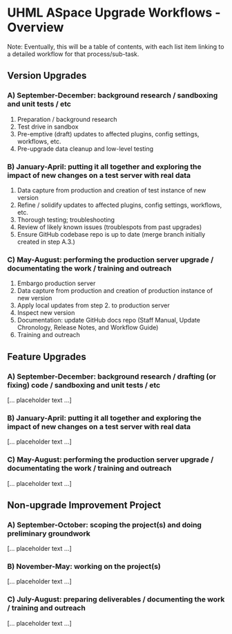 # UHML ASpace Upgrade Workflows - Overview

Note: Eventually, this will be a table of contents, with each list item linking to a detailed workflow for that process/sub-task.

## Version Upgrades

### A) September-December: background research / sandboxing and unit tests / etc

1. Preparation / background research
2. Test drive in sandbox
3. Pre-emptive (draft) updates to affected plugins, config settings, workflows, etc.
4. Pre-upgrade data cleanup and low-level testing

### B) January-April: putting it all together and exploring the impact of new changes on a test server with real data

1. Data capture from production and creation of test instance of new version
2. Refine / solidify updates to affected plugins, config settings, workflows, etc.
3. Thorough testing; troubleshooting
4. Review of likely known issues (troublespots from past upgrades)
5. Ensure GitHub codebase repo is up to date (merge branch initially created in step A.3.)

### C) May-August: performing the production server upgrade / documentating the work / training and outreach

1. Embargo production server
2. Data capture from production and creation of production instance of new version
3. Apply local updates from step 2. to production server
4. Inspect new version
5. Documentation: update GitHub docs repo (Staff Manual, Update Chronology, Release Notes, and Workflow Guide)
6. Training and outreach

## Feature Upgrades

### A) September-December: background research / drafting (or fixing) code / sandboxing and unit tests / etc

[... placeholder text ...]

### B) January-April: putting it all together and exploring the impact of new changes on a test server with real data

[... placeholder text ...]

### C) May-August: performing the production server upgrade / documentating the work / training and outreach

[... placeholder text ...]

## Non-upgrade Improvement Project

### A) September-October: scoping the project(s) and doing preliminary groundwork  

[... placeholder text ...]

### B) November-May: working on the project(s)

[... placeholder text ...]

### C) July-August: preparing deliverables / documenting the work / training and outreach

[... placeholder text ...]
